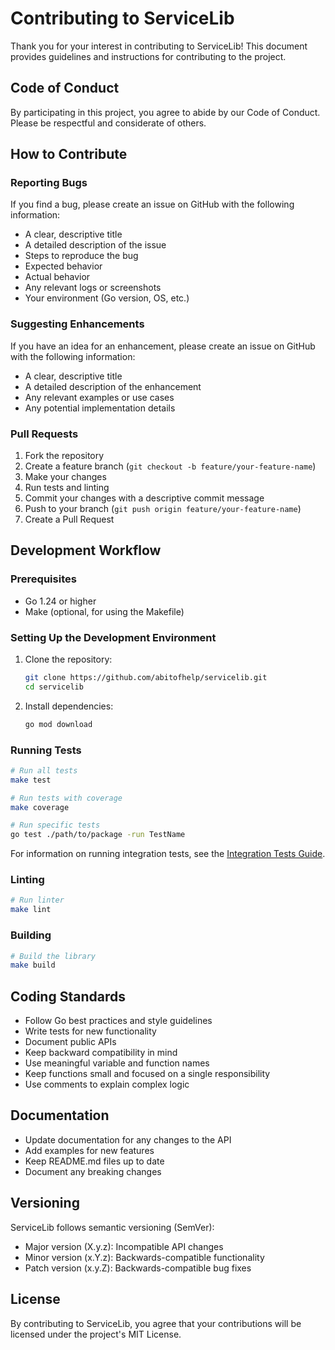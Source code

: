 # Contributing to ServiceLib

Thank you for your interest in contributing to ServiceLib! This document provides guidelines and instructions for contributing to the project.

## Code of Conduct

By participating in this project, you agree to abide by our Code of Conduct. Please be respectful and considerate of others.

## How to Contribute

### Reporting Bugs

If you find a bug, please create an issue on GitHub with the following information:

- A clear, descriptive title
- A detailed description of the issue
- Steps to reproduce the bug
- Expected behavior
- Actual behavior
- Any relevant logs or screenshots
- Your environment (Go version, OS, etc.)

### Suggesting Enhancements

If you have an idea for an enhancement, please create an issue on GitHub with the following information:

- A clear, descriptive title
- A detailed description of the enhancement
- Any relevant examples or use cases
- Any potential implementation details

### Pull Requests

1. Fork the repository
2. Create a feature branch (`git checkout -b feature/your-feature-name`)
3. Make your changes
4. Run tests and linting
5. Commit your changes with a descriptive commit message
6. Push to your branch (`git push origin feature/your-feature-name`)
7. Create a Pull Request

## Development Workflow

### Prerequisites

- Go 1.24 or higher
- Make (optional, for using the Makefile)

### Setting Up the Development Environment

1. Clone the repository:
   ```bash
   git clone https://github.com/abitofhelp/servicelib.git
   cd servicelib
   ```

2. Install dependencies:
   ```bash
   go mod download
   ```

### Running Tests

```bash
# Run all tests
make test

# Run tests with coverage
make coverage

# Run specific tests
go test ./path/to/package -run TestName
```

For information on running integration tests, see the [Integration Tests Guide](docs/Integration_Tests.md).

### Linting

```bash
# Run linter
make lint
```

### Building

```bash
# Build the library
make build
```

## Coding Standards

- Follow Go best practices and style guidelines
- Write tests for new functionality
- Document public APIs
- Keep backward compatibility in mind
- Use meaningful variable and function names
- Keep functions small and focused on a single responsibility
- Use comments to explain complex logic

## Documentation

- Update documentation for any changes to the API
- Add examples for new features
- Keep README.md files up to date
- Document any breaking changes

## Versioning

ServiceLib follows semantic versioning (SemVer):

- Major version (X.y.z): Incompatible API changes
- Minor version (x.Y.z): Backwards-compatible functionality
- Patch version (x.y.Z): Backwards-compatible bug fixes

## License

By contributing to ServiceLib, you agree that your contributions will be licensed under the project's MIT License.
